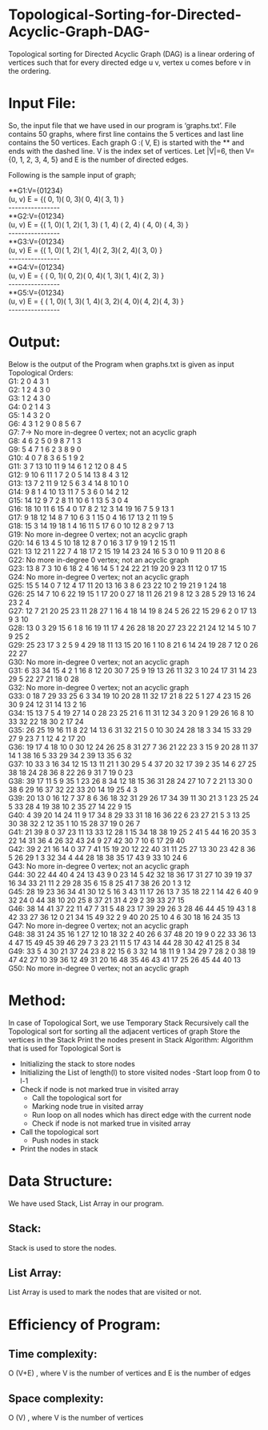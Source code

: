# Topological-Sorting-for-Directed-Acyclic-Graph-DAG-
Topological sorting for Directed Acyclic Graph (DAG) is a linear ordering of vertices such that for every directed edge  u v, vertex u comes before v in the ordering.

# Input File:
So, the input file that we have used in our program is ‘graphs.txt’. File contains 50 graphs, where first line contains the 5 
vertices and last line contains the 50 vertices. Each graph G :( V, E) is started with the ** and ends with the dashed line. 
V is the index set of vertices. Let |V|=6, then V= {0, 1, 2, 3, 4, 5} and E is the number of directed edges.

Following is the sample input of graph;

\**G1:V={01234}<br>
(u, v) E = {( 0, 1)( 0, 3)( 0, 4)( 3, 1) }<br>
\----------------<br>
\**G2:V={01234}<br>
(u, v) E = {( 1, 0)( 1, 2)( 1, 3) ( 1, 4) ( 2, 4) ( 4, 0) ( 4, 3) }<br>
\----------------<br>
\**G3:V={01234}<br>
(u, v) E = {( 1, 0)( 1, 2)( 1, 4)( 2, 3)( 2, 4)( 3, 0) }<br>
\----------------<br>
\**G4:V={01234}<br>
(u, v) E = { ( 0, 1)( 0, 2)( 0, 4)( 1, 3)( 1, 4)( 2, 3) }<br>
\----------------<br>
\**G5:V={01234}<br>
(u, v) E = { ( 1, 0)( 1, 3)( 1, 4)( 3, 2)( 4, 0)( 4, 2)( 4, 3) }<br>
\----------------<br>

# Output:
Below is the output of the Program when graphs.txt is given as input<br>
Topological Orders:<br>
G1: 2 0 4 3 1 <br>
G2: 1 2 4 3 0<br>
G3: 1 2 4 3 0<br>
G4: 0 2 1 4 3<br>
G5: 1 4 3 2 0<br>
G6: 4 3 1 2 9 0 8 5 6 7<br>
G7: 7-> No more in-degree 0 vertex; not an acyclic graph<br>
G8: 4 6 2 5 0 9 8 7 1 3 <br>
G9: 5 4 7 1 6 2 3 8 9 0<br>
G10: 4 0 7 8 3 6 5 1 9 2<br>
G11: 3 7 13 10 11 9 14 6 1 2 12 0 8 4 5<br>
G12: 9 10 6 11 1 7 2 0 5 14 13 8 4 3 12<br>
G13: 13 7 2 11 9 12 5 6 3 4 14 8 10 1 0<br>
G14: 9 8 1 4 10 13 11 7 5 3 6 0 14 2 12<br>
G15: 14 12 9 7 2 8 11 10 6 1 13 5 3 0 4<br>
G16: 18 10 11 6 15 4 0 17 8 2 12 3 14 19 16 7 5 9 13 1<br>
G17: 9 18 12 14 8 7 10 6 3 1 15 0 4 16 17 13 2 11 19 5<br>
G18: 15 3 14 19 18 1 4 16 11 5 17 6 0 10 12 8 2 9 7 13<br>
G19: No more in-degree 0 vertex; not an acyclic graph<br>
G20: 14 6 13 4 5 10 18 12 8 7 0 16 3 17 9 19 1 2 15 11 <br>
G21: 13 12 21 1 22 7 4 18 17 2 15 19 14 23 24 16 5 3 0 10 9 11 20 8 6<br>
G22: No more in-degree 0 vertex; not an acyclic graph<br>
G23: 13 8 7 3 10 6 18 2 4 16 14 5 1 24 22 21 19 20 9 23 11 12 0 17 15<br>
G24: No more in-degree 0 vertex; not an acyclic graph<br>
G25: 15 5 14 0 7 12 4 17 11 20 13 16 3 8 6 23 22 10 2 19 21 9 1 24 18<br>
G26: 25 14 7 10 6 22 19 15 1 17 20 0 27 18 11 26 21 9 8 12 3 28 5 29 13 16 24 23 2 4 <br>
G27: 12 7 21 20 25 23 11 28 27 1 16 4 18 14 19 8 24 5 26 22 15 29 6 2 0 17 13 9 3 10<br>
G28: 13 0 3 29 15 6 1 8 16 19 11 17 4 26 28 18 20 27 23 22 21 24 12 14 5 10 7 9 25 2<br>
G29: 25 23 17 3 2 5 9 4 29 18 11 13 15 20 16 1 10 8 21 6 14 24 19 28 7 12 0 26 22 27<br>
G30: No more in-degree 0 vertex; not an acyclic graph<br>
G31: 6 33 34 15 4 2 1 16 8 12 20 30 7 25 9 19 13 26 11 32 3 10 24 17 31 14 23 29 5 22 27 21 18 0 28<br>
G32: No more in-degree 0 vertex; not an acyclic graph<br>
G33: 0 18 7 29 33 25 6 3 34 19 10 20 28 11 32 17 21 8 22 5 1 27 4 23 15 26 30 9 24 12 31 14 13 2 16<br>
G34: 15 13 7 5 4 19 27 14 0 28 23 25 21 6 11 31 12 34 3 20 9 1 29 26 16 8 10 33 32 22 18 30 2 17 24<br>
G35: 26 25 19 16 11 8 22 14 13 6 31 32 21 5 0 10 30 24 28 18 3 34 15 33 29 27 9 23 7 1 12 4 2 17 20 <br>
G36: 19 17 4 18 10 0 30 12 24 26 25 8 31 27 7 36 21 22 23 3 15 9 20 28 11 37 14 1 38 16 5 33 29 34 2 39 13 35 6 32<br>
G37: 10 33 3 16 34 12 15 13 11 21 1 30 29 5 4 37 20 32 17 39 2 35 14 6 27 25 38 18 24 28 36 8 22 26 9 31 7 19 0 23<br>
G38: 39 17 11 5 9 35 1 23 26 8 34 12 18 15 36 31 28 24 27 10 7 2 21 13 30 0 38 6 29 16 37 32 22 33 20 14 19 25 4 3<br>
G39: 20 13 0 16 12 7 37 8 6 36 18 32 31 29 26 17 34 39 11 30 21 3 1 23 25 24 5 33 28 4 19 38 10 2 35 27 14 22 9 15<br>
G40: 4 39 20 14 24 11 9 17 34 8 29 33 31 18 16 36 22 6 23 27 21 5 3 13 25 30 38 32 2 12 35 1 10 15 28 37 19 0 26 7 <br>
G41: 21 39 8 0 37 23 11 13 33 12 28 1 15 34 18 38 19 25 2 41 5 44 16 20 35 3 22 14 31 36 4 26 32 43 24 9 27 42 30 7 10 6 17 29 
40<br>
G42: 39 2 21 16 14 0 37 7 41 15 19 20 12 22 40 31 11 25 27 13 30 23 42 8 36 5 26 29 1 3 32 34 4 44 28 18 38 35 17 43 9 33 10 24 
6<br>
G43: No more in-degree 0 vertex; not an acyclic graph<br>
G44: 30 22 44 40 4 24 13 43 9 0 23 14 5 42 32 18 36 17 31 27 10 39 19 37 16 34 33 21 11 2 29 28 35 6 15 8 25 41 7 38 26 20 1 3 
12<br>
G45: 28 19 23 36 34 41 30 12 5 16 3 43 11 17 26 13 7 35 18 22 1 14 42 6 40 9 32 24 0 44 38 10 20 25 8 37 21 31 4 29 2 39 33 27 
15<br>
G46: 38 14 41 37 22 11 47 7 31 5 48 23 17 39 29 26 3 28 46 44 45 19 43 1 8 42 33 27 36 12 0 21 34 15 49 32 2 9 40 20 25 10 4 6 
30 18 16 24 35 13<br>
G47: No more in-degree 0 vertex; not an acyclic graph<br>
G48: 38 31 24 35 16 1 27 12 10 18 32 2 40 26 6 37 48 20 19 9 0 22 33 36 13 4 47 15 49 45 39 46 29 7 3 23 21 11 5 17 43 14 44 28 
30 42 41 25 8 34 <br>
G49: 33 5 4 30 21 37 24 23 8 22 15 6 3 32 14 18 11 9 1 34 29 7 28 2 0 38 19 47 42 27 10 39 36 12 49 31 20 16 48 35 46 43 41 17 
25 26 45 44 40 13<br>
G50: No more in-degree 0 vertex; not an acyclic graph<br>

# Method:
In case of Topological Sort, we use
Temporary Stack
Recursively call the Topological sort for sorting all the adjacent vertices of graph
Store the vertices in the Stack
Print the nodes present in Stack
Algorithm:
Algorithm that is used for Topological Sort is
- Initializing the stack to store nodes
- Initializing the List of length(l) to store visited nodes
  -Start loop from 0 to l-1
- Check if node is not marked true in visited array
  - Call the topological sort for
  - Marking node true in visited array
  - Run loop on all nodes which has direct edge with the current node
  - Check if node is not marked true in visited array
- Call the topological sort
  - Push nodes in stack
- Print the nodes in stack

# Data Structure:
We have used Stack, List Array in our program.
## Stack:
Stack is used to store the nodes.
## List Array:
List Array is used to mark the nodes that are visited or not.
# Efficiency of Program:
## Time complexity:
O (V+E) , where V is the number of vertices and E is the number of edges
## Space complexity:
O (V) , where V is the number of vertices
